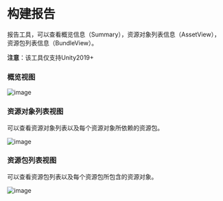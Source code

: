 # 构建报告

报告工具，可以查看概览信息（Summary），资源对象列表信息（AssetView），资源包列表信息（BundleView）。

**注意**：该工具仅支持Unity2019+

### 概览视图

![image](https://github.com/tuyoogame/YooAsset/raw/main/Docs/Image/AssetReporter-img1.png)

### 资源对象列表视图

可以查看资源对象列表以及每个资源对象所依赖的资源包。

![image](https://github.com/tuyoogame/YooAsset/raw/main/Docs/Image/AssetReporter-img2.png)

### 资源包列表视图

可以查看资源包列表以及每个资源包所包含的资源对象。

![image](https://github.com/tuyoogame/YooAsset/raw/main/Docs/Image/AssetReporter-img3.png)
